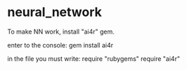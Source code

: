 # neural_network

To make NN work, install "ai4r" gem.

enter to the console: gem install ai4r

in the file you must write:
require "rubygems"
require "ai4r"

